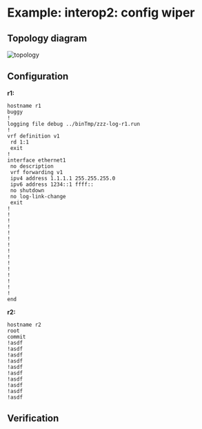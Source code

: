 # Example: interop2: config wiper

## **Topology diagram**

![topology](/img/intop2-zzz.tst.png)

## **Configuration**

**r1:**
```
hostname r1
buggy
!
logging file debug ../binTmp/zzz-log-r1.run
!
vrf definition v1
 rd 1:1
 exit
!
interface ethernet1
 no description
 vrf forwarding v1
 ipv4 address 1.1.1.1 255.255.255.0
 ipv6 address 1234::1 ffff::
 no shutdown
 no log-link-change
 exit
!
!
!
!
!
!
!
!
!
!
!
!
!
!
!
end
```

**r2:**
```
hostname r2
root
commit
!asdf
!asdf
!asdf
!asdf
!asdf
!asdf
!asdf
!asdf
!asdf
!asdf
```

## **Verification**
